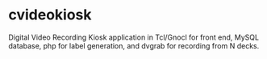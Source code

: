 cvideokiosk
===========

Digital Video Recording Kiosk application in Tcl/Gnocl for front end, MySQL database, php for label generation, and dvgrab for recording from N decks. 
